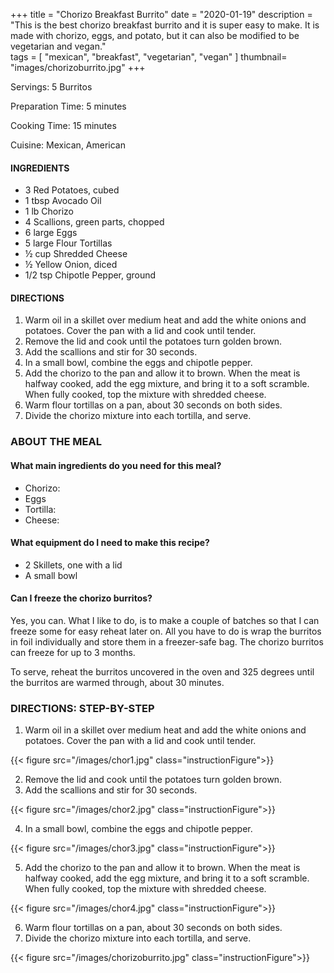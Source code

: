+++
title = "Chorizo Breakfast Burrito"
date = "2020-01-19"
description = "This is the best chorizo breakfast burrito and it is super easy to make. It is made with chorizo, eggs, and potato, but it can also be modified to be vegetarian and vegan."  
tags = [
    "mexican",
    "breakfast",
    "vegetarian",
    "vegan"
]
thumbnail= "images/chorizoburrito.jpg"
+++

Servings: 5 Burritos <!--more-->

Preparation Time: 5 minutes 

Cooking Time: 15 minutes 

Cuisine: Mexican, American 

#### INGREDIENTS 

* 3 Red Potatoes, cubed 
* 1 tbsp Avocado Oil 
* 1 lb Chorizo 
* 4 Scallions, green parts, chopped 
* 6 large Eggs 
* 5 large Flour Tortillas 
* ½ cup Shredded Cheese 
* ½ Yellow Onion, diced 
* 1/2 tsp Chipotle Pepper, ground  
#### DIRECTIONS 

1. Warm oil in a skillet over medium heat and add the white onions and potatoes. Cover the pan with a lid and cook until tender.
2. Remove the lid and cook until the potatoes turn golden brown. 
3. Add the scallions and stir for 30 seconds. 
4. In a small bowl, combine the eggs and chipotle pepper. 
5. Add the chorizo to the pan and allow it to brown. When the meat is halfway cooked, add the egg mixture, and bring it to a soft scramble. When fully cooked, top the mixture with shredded cheese. 
6. Warm flour tortillas on a pan, about 30 seconds on both sides. 
7. Divide the chorizo mixture into each tortilla, and serve. 


### ABOUT THE MEAL

#### What main ingredients do you need for this meal?

* Chorizo: 
* Eggs 
* Tortilla: 
* Cheese: 

#### What equipment do I need to make this recipe?

* 2 Skillets, one with a lid
* A small bowl 

#### Can I freeze the chorizo burritos? 

Yes, you can. What I like to do, is to make a couple of batches so that I can freeze some for easy reheat later on. All you have to do is wrap the burritos in foil individually and store them in a freezer-safe bag. The chorizo burritos can freeze for up to 3 months.

To serve, reheat the burritos uncovered in the oven and 325 degrees until the burritos are warmed through, about 30 minutes. 

### DIRECTIONS: STEP-BY-STEP 

1. Warm oil in a skillet over medium heat and add the white onions and potatoes. Cover the pan with a lid and cook until tender.

{{< figure src="/images/chor1.jpg" class="instructionFigure">}}

2. Remove the lid and cook until the potatoes turn golden brown. 
3. Add the scallions and stir for 30 seconds. 

{{< figure src="/images/chor2.jpg" class="instructionFigure">}}

4. In a small bowl, combine the eggs and chipotle pepper. 

{{< figure src="/images/chor3.jpg" class="instructionFigure">}}

5. Add the chorizo to the pan and allow it to brown. When the meat is halfway cooked, add the egg mixture, and bring it to a soft scramble. When fully cooked, top the mixture with shredded cheese. 

{{< figure src="/images/chor4.jpg" class="instructionFigure">}}

6. Warm flour tortillas on a pan, about 30 seconds on both sides. 
7. Divide the chorizo mixture into each tortilla, and serve. 

{{< figure src="/images/chorizoburrito.jpg" class="instructionFigure">}}

